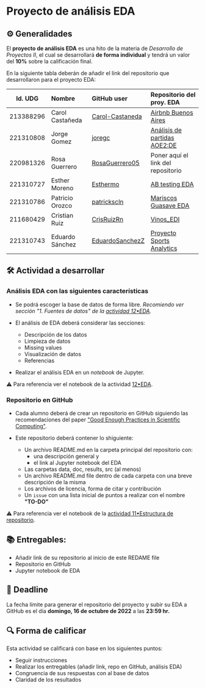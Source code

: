 # Proyecto de análisis EDA

## ⚙️ Generalidades
El **proyecto de análisis EDA** es una hito de la materia de _Desarrollo de Proyectos II_, el cual se desarrollará **de forma individual** y tendrá un valor del **10%** sobre la calificación final.

En la siguiente tabla deberán de añadir el link del repositorio que desarrollaron para el proyecto EDA:

| Id. UDG  | Nombre         | GitHub user                                           | Repositorio del proy. EDA        |
|:--------:|:---------------|:------------------------------------------------------|:---------------------------------|
|213388296 |Carol Castañeda | [Carol-Castaneda](https://github.com/Carol-Castaneda) |[Airbnb Buenos Aires](https://github.com/Carol-Castaneda/EDA_Airbnb_Buenos-Aires)|
|221310808 |Jorge Gomez     | [joregc](https://github.com/joregc)                   |[Análisis de partidas AOE2:DE](https://github.com/joregc/AOE2de-Analisis-de-partidas)|
|220981326 |Rosa Guerrero   | [RosaGuerrero05](https://github.com/RosaGuerrero05)   |Poner aquí el link del repositorio|
|221310727 |Esther Moreno   | [Esthermo](https://github.com/Esthermo)               |[AB testing EDA](https://github.com/Esthermo/AB-Testing)|
|221310786 |Patricio Orozco | [patrickscln](https://github.com/patrickscln)         |[Mariscos Guasave EDA](https://github.com/patrickscln/MG_EDA.git)|
|211680429 |Cristian Ruiz   | [CrisRuizRn](https://github.com/CrisRuizRn)           |[Vinos_EDI](https://github.com/CrisRuizRn/Vinos_EDI)|
|221310743 |Eduardo Sánchez | [EduardoSanchezZ](https://github.com/EduardoSanchezZ) |[Proyecto Sports Analytics](https://github.com/EduardoSanchezZ/Proyecto-Sports-Analytics)|

## 🛠 Actividad a desarrollar

### Análisis EDA con las siguientes características
  - Se podrá escoger la base de datos de forma libre. _Recomiendo ver sección "1. Fuentes de datos" de la [actividad 12•EDA](https://github.com/vcuspinera/UDG_MCD_Project_Dev_II/blob/main/actividades/12_EDA.ipynb)._

  - El análisis de EDA deberá considerar las secciones:
    - Descripción de los datos
    - Limpieza de datos
    - Missing values
    - Visualización de datos
    - Referencias

  - Realizar el análisis EDA en un *notebook* de Jupyter.

⚠️ Para referencia ver el notebook de la actividad [12•EDA](https://github.com/vcuspinera/UDG_MCD_Project_Dev_II/blob/main/actividades/12_EDA.ipynb).

### Repositorio en GitHub
  - Cada alumno deberá de crear un repositorio en GitHub siguiendo las recomendaciones del paper ["Good Enough Practices in Scientific Computing"](https://github.com/vcuspinera/UDG_MCD_Project_Dev_II/tree/main/actividades/material/Papers).
  
  - Este repositorio deberá contener lo shiguiente:
    - Un archivo README.md en la carpeta principal del repositorio con:
      - una descripción general y
      - el link al Jupyter notebook del EDA
    - Las carpetas data, doc, results, src (al menos)
    - Un archivo README.md file dentro de cada carpeta con una breve descripción de la misma
    - Los archivos de licencia, forma de citar y contribución
    - Un `issue` con una lista inicial de puntos a realizar con el nombre **"TO-DO"**

⚠️ Para referencia ver el notebook de la [actividad 11•Estructura de repositorio](https://github.com/vcuspinera/UDG_MCD_Project_Dev_II/blob/main/actividades/11_Repo_structure.md).

## 📚 Entregables:

- Añadir link de su repositorio al inicio de este REDAME file
- Repositorio en GitHub
- Jupyter notebook de EDA


## 📅 Deadline
La fecha límite para generar el repositorio del proyecto y subir su EDA a GitHub es el día **domingo, 16 de octubre de 2022** a las **23:59 hr.**  


## 🔍 Forma de calificar
Esta actividad se calificará con base en los siguientes puntos:

- Seguir instrucciones
- Realizar los entregables (añadir link, repo en GitHub, análisis EDA)
- Congruencia de sus respuestas con al base de datos
- Claridad de los resultados
